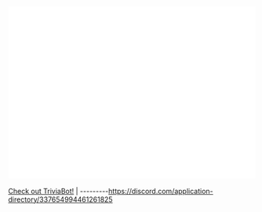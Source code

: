 ![Metrics](https://github.com/LakeYS/LakeYS/blob/main/github-metrics.svg)

[Check out TriviaBot!](https://discord.com/application-directory/337654994461261825)
| ---------https://discord.com/application-directory/337654994461261825
